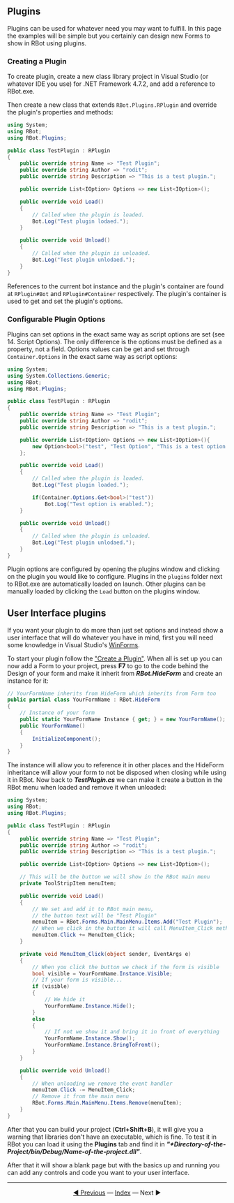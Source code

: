## Plugins

Plugins can be used for whatever need you may want to fulfill. In this page the examples will be simple but you certainly can design new Forms to show in RBot using plugins.

### Creating a Plugin
To create plugin, create a new class library project in Visual Studio (or whatever IDE you use) for .NET Framework 4.7.2, and add a reference to RBot.exe.

Then create a new class that extends `RBot.Plugins.RPlugin` and override the plugin's properties and methods:

```csharp
using System;
using RBot;
using RBot.Plugins;

public class TestPlugin : RPlugin
{
    public override string Name => "Test Plugin";
    public override string Author => "rodit";
    public override string Description => "This is a test plugin.";

    public override List<IOption> Options => new List<IOption>();

    public override void Load()
    {
        // Called when the plugin is loaded.
        Bot.Log("Test plugin lodaed.");
    }

    public override void Unload()
    {
        // Called when the plugin is unloaded.
        Bot.Log("Test plugin unlodaed.");
    }
}
```

References to the current bot instance and the plugin's container are found at `RPlugin#Bot` and `RPlugin#Container` respectively. The plugin's container is used to get and set the plugin's options.

### Configurable Plugin Options
Plugins can set options in the exact same way as script options are set (see 14. Script Options). The only difference is the options must be defined as a property, not a field. Options values can be get and set through `Container.Options` in the exact same way as script options:

```csharp
using System;
using System.Collections.Generic;
using RBot;
using RBot.Plugins;

public class TestPlugin : RPlugin
{
    public override string Name => "Test Plugin";
    public override string Author => "rodit";
    public override string Description => "This is a test plugin.";

    public override List<IOption> Options => new List<IOption>(){
        new Option<bool>("test", "Test Option", "This is a test option.", true)
    };

    public override void Load()
    {
        // Called when the plugin is loaded.
        Bot.Log("Test plugin loaded.");

        if(Container.Options.Get<bool>("test"))
            Bot.Log("Test option is enabled.");
    }

    public override void Unload()
    {
        // Called when the plugin is unloaded.
        Bot.Log("Test plugin unlodaed.");
    }
}
```

Plugin options are configured by opening the plugins window and clicking on the plugin you would like to configure. Plugins in the `plugins` folder next to RBot.exe are automatically loaded on launch. Other plugins can be manually loaded by clicking the `Load` button on the plugins window.

## User Interface plugins

If you want your plugin to do more than just set options and instead show a user interface that will do whatever you have in mind, first you will need some knowledge in Visual Studio's [WinForms](https://docs.microsoft.com/en-us/dotnet/desktop/winforms/?view=netframeworkdesktop-4.8 "WinForms Documentation").

To start your plugin follow the ["Create a Plugin"](#creating-a-plugin). When all is set up you can now add a Form to your project, press **F7** to go to the code behind the Design of your form and make it inherit from **_RBot.HideForm_** and create an instance for it:
```csharp
// YourFormName inherits from HideForm which inherits from Form too
public partial class YourFormName : RBot.HideForm
{
    // Instance of your form
    public static YourFormName Instance { get; } = new YourFormName();
    public YourFormName()
    {
        InitializeComponent();
    }
}
```
The instance will allow you to reference it in other places and the HideForm inheritance will allow your form to not be disposed when closing while using it in RBot. Now back to **_TestPlugin.cs_** we can make it create a button in the RBot menu when loaded and remove it when unloaded:
```csharp
using System;
using RBot;
using RBot.Plugins;

public class TestPlugin : RPlugin
{
    public override string Name => "Test Plugin";
    public override string Author => "rodit";
    public override string Description => "This is a test plugin.";

    public override List<IOption> Options => new List<IOption>();

    // This will be the button we will show in the RBot main menu
    private ToolStripItem menuItem;

    public override void Load()
    {
        // We set and add it to RBot main menu, 
        // the button text will be "Test Plugin"
        menuItem = RBot.Forms.Main.MainMenu.Items.Add("Test Plugin");
        // When we click in the button it will call MenuItem_Click method
		menuItem.Click += MenuItem_Click;
    }

    private void MenuItem_Click(object sender, EventArgs e)
    {
        // When you click the button we check if the form is visible
        bool visible = YourFormName.Instance.Visible;
        // If your form is visible...
        if (visible)
        {
            // We hide it
            YourFormName.Instance.Hide();
        }
        else
        {
            // If not we show it and bring it in front of everything
            YourFormName.Instance.Show();
            YourFormName.Instance.BringToFront();
        }
    }

    public override void Unload()
    {
        // When unloading we remove the event handler
        menuItem.Click -= MenuItem_Click;
        // Remove it from the main menu
        RBot.Forms.Main.MainMenu.Items.Remove(menuItem);
    }
}
```

After that you can build your project (**Ctrl+Shift+B**), it will give you a warning that libraries don't have an executable, which is fine. To test it in RBot you can load it using the **Plugins** tab and find it in **_"*Directory-of-the-Project/bin/Debug/Name-of-the-project.dll"_**.

After that it will show a blank page but with the basics up and running you can add any controls and code you want to your user interface.

---------
<center><a href="/Rbot-Scripts/14 Script Options" title="14. Script Options">◄ Previous</a> — <a href="/Rbot-Scripts/" title="Back to Index">Index</a> — Next ►</center>